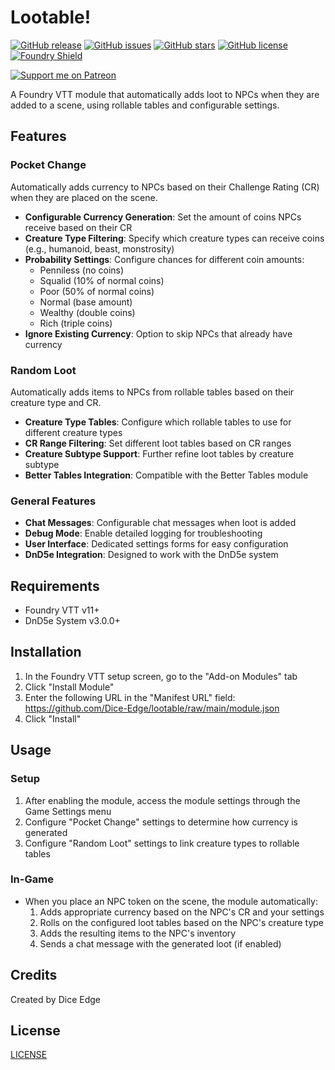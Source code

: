 # Lootable!

[![GitHub release](https://img.shields.io/github/release/Dice-Edge/lootable.svg)](https://GitHub.com/Dice-Edge/lootable/releases/)
[![GitHub issues](https://img.shields.io/github/issues/Dice-Edge/lootable.svg)](https://GitHub.com/Dice-Edge/lootable/issues/)
[![GitHub stars](https://img.shields.io/github/stars/Dice-Edge/lootable.svg)](https://GitHub.com/Dice-Edge/lootable/stargazers/)
[![GitHub license](https://img.shields.io/github/license/Dice-Edge/lootable.svg)](https://github.com/Dice-Edge/lootable/blob/main/LICENSE)
[![Foundry Shield](https://img.shields.io/badge/Foundry-v12-informational)](https://foundryvtt.com)

[![Support me on Patreon](https://img.shields.io/badge/Support%20me%20on-Patreon-orange?style=for-the-badge&logo=patreon)](https://www.patreon.com/diceedge)

A Foundry VTT module that automatically adds loot to NPCs when they are added to a scene, using rollable tables and configurable settings.

## Features

### Pocket Change
Automatically adds currency to NPCs based on their Challenge Rating (CR) when they are placed on the scene.

- **Configurable Currency Generation**: Set the amount of coins NPCs receive based on their CR
- **Creature Type Filtering**: Specify which creature types can receive coins (e.g., humanoid, beast, monstrosity)
- **Probability Settings**: Configure chances for different coin amounts:
  - Penniless (no coins)
  - Squalid (10% of normal coins)
  - Poor (50% of normal coins)
  - Normal (base amount)
  - Wealthy (double coins)
  - Rich (triple coins)
- **Ignore Existing Currency**: Option to skip NPCs that already have currency

### Random Loot
Automatically adds items to NPCs from rollable tables based on their creature type and CR.

- **Creature Type Tables**: Configure which rollable tables to use for different creature types
- **CR Range Filtering**: Set different loot tables based on CR ranges
- **Creature Subtype Support**: Further refine loot tables by creature subtype
- **Better Tables Integration**: Compatible with the Better Tables module

### General Features
- **Chat Messages**: Configurable chat messages when loot is added
- **Debug Mode**: Enable detailed logging for troubleshooting
- **User Interface**: Dedicated settings forms for easy configuration
- **DnD5e Integration**: Designed to work with the DnD5e system

## Requirements
- Foundry VTT v11+
- DnD5e System v3.0.0+

## Installation
1. In the Foundry VTT setup screen, go to the "Add-on Modules" tab
2. Click "Install Module"
3. Enter the following URL in the "Manifest URL" field: https://github.com/Dice-Edge/lootable/raw/main/module.json
4. Click "Install"

## Usage

### Setup
1. After enabling the module, access the module settings through the Game Settings menu
2. Configure "Pocket Change" settings to determine how currency is generated
3. Configure "Random Loot" settings to link creature types to rollable tables

### In-Game
- When you place an NPC token on the scene, the module automatically:
  1. Adds appropriate currency based on the NPC's CR and your settings
  2. Rolls on the configured loot tables based on the NPC's creature type
  3. Adds the resulting items to the NPC's inventory
  4. Sends a chat message with the generated loot (if enabled)

## Credits
Created by Dice Edge

## License
[LICENSE](LICENSE) 
